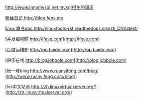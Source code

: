 
[ http://www.innomysql.net mysql相关的知识 ](http://www.innomysql.net)

[ 粉丝日记 http://blog.fens.me ](http://blog.fens.me)

[ linux 命令doc http://linuxtools-rst.readthedocs.org/zh_CN/latest/ ](http://linuxtools-rst.readthedocs.org/zh_CN/latest/)

[并发编程网 http://ifeve.com](http://ifeve.com)

[百度运维部 http://op.baidu.com](http://op.baidu.com)

[伯乐在线 http://blog.jobbole.com](http://blog.jobbole.com)

[阮一峰blog http://www.ruanyifeng.com/blog] (http://www.ruanyifeng.com/blog/)

[lvs中文站点 http://zh.linuxvirtualserver.org/] (http://zh.linuxvirtualserver.org/)
